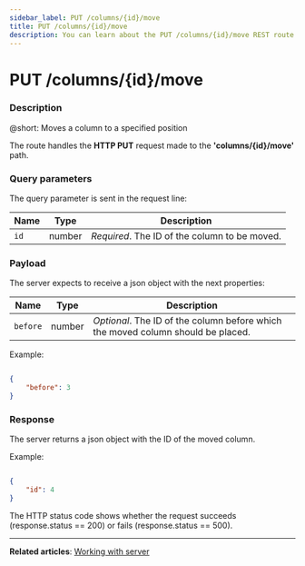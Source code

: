```yaml
---
sidebar_label: PUT /columns/{id}/move
title: PUT /columns/{id}/move
description: You can learn about the PUT /columns/{id}/move REST route in the documentation of the DHTMLX JavaScript Kanban library. Browse developer guides and API reference, try out code examples and live demos, and download a free 30-day evaluation version of DHTMLX Kanban.
---
```


# PUT /columns/{id}/move

### Description

@short: Moves a column to a specified position 

The route handles the **HTTP PUT** request made to the **'columns/{id}/move'** path.


### Query parameters

The query parameter is sent in the request line:

| Name       | Type        | Description |
| ----------- | ----------- | ----------- |
| `id`       |  number   | *Required*. The ID of the column to be moved.|

### Payload

The server expects to receive a json object with the next properties:

| Name       | Type        | Description |
| ----------- | ----------- | ----------- |
| `before`       |  number   | *Optional*. The ID of the column before which the moved column should be placed.|

Example:

~~~json

{
    "before": 3
}

~~~

### Response 

The server returns a json object with the ID of the moved column.

Example:

~~~json 

{
    "id": 4
}

~~~

The HTTP status code shows whether the request succeeds (response.status == 200) or fails (response.status == 500).

---

**Related articles**: [Working with server](guides/working_with_server.md)